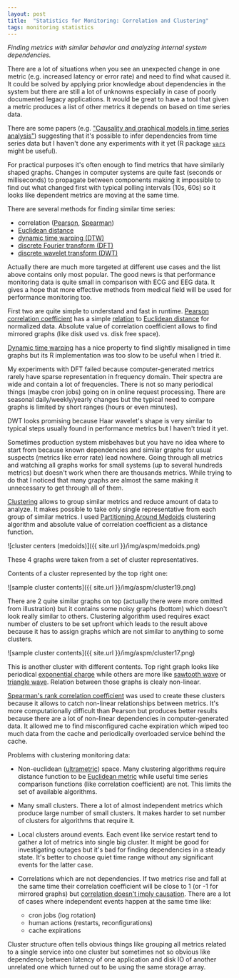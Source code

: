 ```yaml
---
layout: post
title:  "Statistics for Monitoring: Correlation and Clustering"
tags: monitoring statistics
---
```


_Finding metrics with similar behavior and analyzing internal system dependencies._

There are a lot of situations when you see an unexpected change in one metric (e.g. increased latency or error rate) and need to find what caused it. It could be solved by applying prior knowledge about dependencies in the system but there are still a lot of unknowns especially in case of poorly documented legacy applications. It would be great to have a tool that given a metric produces a list of other metrics it depends on based on time series data.

There are some papers (e.g. ["Causality and graphical models in time series analysis"](http://galton.uchicago.edu/~eichler/hsss.pdf)) suggesting that it's possible to infer dependencies from time series data but I haven't done any experiments with it yet (R package [`vars`](http://cran.r-project.org/web/packages/vars/vignettes/vars.pdf) might be useful).

For practical purposes it's often enough to find metrics that have similarly shaped graphs. Changes in computer systems are quite fast (seconds or milliseconds) to propagate between components making it impossible to find out what changed first with typical polling intervals (10s, 60s) so it looks like dependent metrics are moving at the same time.

There are several methods for finding similar time series:

 * correlation ([Pearson](http://en.wikipedia.org/wiki/Pearson_product-moment_correlation_coefficient), [Spearman](http://en.wikipedia.org/wiki/Spearman%27s_rank_correlation_coefficient))
 * [Euclidean distance](http://en.wikipedia.org/wiki/Euclidean_distance)
 * [dynamic time warping (DTW)](http://en.wikipedia.org/wiki/Dynamic_time_warping)
 * [discrete Fourier transform (DFT)](http://en.wikipedia.org/wiki/Discrete_Fourier_transform)
 * [discrete wavelet transform (DWT)](http://en.wikipedia.org/wiki/Discrete_wavelet_transform)

Actually there are much more targeted at different use cases and the list above contains only most popular. The good news is that performance monitoring data is quite small in comparison with ECG and EEG data. It gives a hope that more effective methods from medical field will be used for performance monitoring too.

First two are quite simple to understand and fast in runtime. [Pearson correlation coefficient](http://en.wikipedia.org/wiki/Pearson_product-moment_correlation_coefficient) has a simple [relation](http://www.analytictech.com/mb876/handouts/distance_and_correlation.htm) to [Euclidean distance](http://en.wikipedia.org/wiki/Euclidean_distance) for normalized data. Absolute value of correlation coefficient allows to find mirrored graphs (like disk used vs. disk free space).

[Dynamic time warping](http://en.wikipedia.org/wiki/Dynamic_time_warping) has a nice property to find slightly misaligned in time graphs but its R implementation was too slow to be useful when I tried it.

My experiments with DFT failed because computer-generated metrics rarely have sparse representation in frequency domain. Their spectra are wide and contain a lot of frequencies. There is not so many periodical things (maybe cron jobs) going on in online request processing. There are seasonal daily/weekly/yearly changes but the typical need to compare graphs is limited by short ranges (hours or even minutes).

DWT looks promising because Haar wavelet's shape is very similar to typical steps usually found in performance metrics but I haven't tried it yet.

Sometimes production system misbehaves but you have no idea where to start from because known dependencies and similar graphs for usual suspects (metrics like error rate) lead nowhere. Going through all metrics and watching all graphs works for small systems (up to several hundreds metrics) but doesn't work when there are thousands metrics. While trying to do that I noticed that many graphs are almost the same making it unnecessary to get through all of them.

[Clustering](http://en.wikipedia.org/wiki/Cluster_analysis) allows to group similar metrics and reduce amount of data to analyze. It makes possible to take only single representative from each group of similar metrics. I used [Partitioning Around Medoids](http://en.wikipedia.org/wiki/Partitioning_Around_Medoids) clustering algorithm and absolute value of correlation coefficient as a distance function.

![cluster centers (medoids)]({{ site.url }}/img/aspm/medoids.png)

These 4 graphs were taken from a set of cluster representatives. 

Contents of a cluster represented by the top right one:

![sample cluster contents]({{ site.url }}/img/aspm/cluster19.png)

There are 2 quite similar graphs on top (actually there were more omitted from illustration) but it contains some noisy graphs (bottom) which doesn't look really similar to others. Clustering algorithm used requires exact number of clusters to be set upfront which leads to the result above because it has to assign graphs which are not similar to anything to some clusters.

![sample cluster contents]({{ site.url }}/img/aspm/cluster17.png)

This is another cluster with different contents. Top right graph looks like periodical [exponential charge](http://hades.mech.northwestern.edu/index.php/RC_and_RL_Exponential_Responses) while others are more like  [sawtooth wave](http://en.wikipedia.org/wiki/Sawtooth_wave) or [triangle wave](http://en.wikipedia.org/wiki/Triangle_wave). Relation between those graphs is clealy non-linear.

[Spearman's rank correlation coefficient](http://en.wikipedia.org/wiki/Spearman%27s_rank_correlation_coefficient) was used to create these clusters because it allows to catch non-linear relationships between metrics. It's more computationally difficult than Pearson but produces better results because there are a lot of non-linear dependencies in computer-generated data. It allowed me to find misconfigured cache expiration which wiped too much data from the cache and periodically overloaded service behind the cache.

Problems with clustering monitoring data:

 * Non-euclidean ([ultrametric](http://en.wikipedia.org/wiki/Ultrametric_space)) space. Many clustering algorithms require distance function to be [Euclidean metric](http://en.wikipedia.org/wiki/Euclidean_metric) while useful time series comparison functions (like correlation coefficient) are not. This limits the set of available algorithms.

 * Many small clusters. There a lot of almost independent metrics which produce large number of small clusters. It makes harder to set number of clusters for algorithms that require it.

 * Local clusters around events. Each event like service restart tend to gather a lot of metrics into single big cluster. It might be good for investigating outages but it's bad for finding dependencies in a steady state. It's better to choose quiet time range without any significant events for the latter case.

 * Correlations which are not dependencies. If two metrics rise and fall at the same time their correlation coefficient will be close to 1 (or -1 for mirrored graphs) but [correlation doesn't imply causation](http://en.wikipedia.org/wiki/Correlation_does_not_imply_causation). There are a lot of cases where independent events happen at the same time like:
     * cron jobs (log rotation)
     * human actions (restarts, reconfigurations)
     * cache expirations

Cluster structure often tells obvious things like grouping all metrics related to a single service into one cluster but sometimes not so obvious like dependency between latency of one application and disk IO of another unrelated one which turned out to be using the same storage array.
